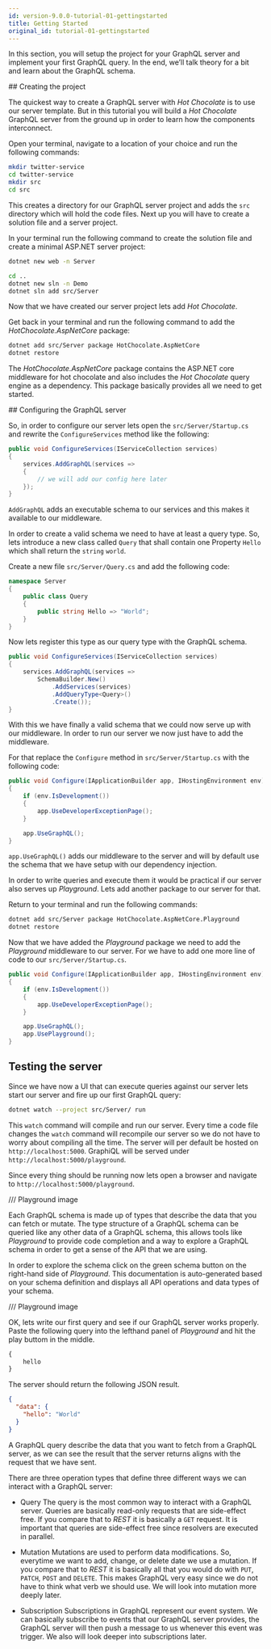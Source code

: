 ```yaml
---
id: version-9.0.0-tutorial-01-gettingstarted
title: Getting Started
original_id: tutorial-01-gettingstarted
---
```


In this section, you will setup the project for your GraphQL server and implement your first GraphQL query. In the end, we’ll talk theory for a bit and learn about the GraphQL schema.

## Creating the project

The quickest way to create a GraphQL server with _Hot Chocolate_ is to use our server template. But in this tutorial you will build a _Hot Chocolate_ GraphQL server from the ground up in order to learn how the components interconnect.

Open your terminal, navigate to a location of your choice and run the following commands:

```bash
mkdir twitter-service
cd twitter-service
mkdir src
cd src
```

This creates a directory for our GraphQL server project and adds the `src` directory which will hold the code files.
Next up you will have to create a solution file and a server project.

In your terminal run the following command to create the solution file and create a minimal ASP.NET server project:

```bash
dotnet new web -n Server

cd ..
dotnet new sln -n Demo
dotnet sln add src/Server
```

Now that we have created our server project lets add _Hot Chocolate_.

Get back in your terminal and run the following command to add the _HotChocolate.AspNetCore_ package:

```bash
dotnet add src/Server package HotChocolate.AspNetCore
dotnet restore
```

The _HotChocolate.AspNetCore_ package contains the ASP.NET core middleware for hot chocolate and also includes the _Hot Chocolate_ query engine as a dependency. This package basically provides all we need to get started.

## Configuring the GraphQL server

So, in order to configure our server lets open the `src/Server/Startup.cs` and rewrite the `ConfigureServices` method like the following:

```csharp
public void ConfigureServices(IServiceCollection services)
{
    services.AddGraphQL(services =>
    {
        // we will add our config here later
    });
}
```

`AddGraphQL` adds an executable schema to our services and this makes it available to our middleware.

In order to create a valid schema we need to have at least a query type. So, lets introduce a new class called `Query` that shall contain one Property `Hello` which shall return the `string` `world`.

Create a new file `src/Server/Query.cs` and add the following code:

```csharp
namespace Server
{
    public class Query
    {
        public string Hello => "World";
    }
}
```

Now lets register this type as our query type with the GraphQL schema.

```csharp
public void ConfigureServices(IServiceCollection services)
{
    services.AddGraphQL(services =>
        SchemaBuilder.New()
            .AddServices(services)
            .AddQueryType<Query>()
            .Create());
}
```

With this we have finally a valid schema that we could now serve up with our middleware. In order to run our server we now just have to add the middleware.

For that replace the `Configure` method in `src/Server/Startup.cs` with the following code:

```csharp
public void Configure(IApplicationBuilder app, IHostingEnvironment env)
{
    if (env.IsDevelopment())
    {
        app.UseDeveloperExceptionPage();
    }

    app.UseGraphQL();
}
```

`app.UseGraphQL()` adds our middleware to the server and will by default use the schema that we have setup with our dependency injection.

In order to write queries and execute them it would be practical if our server also serves up _Playground_. Lets add another package to our server for that.

Return to your terminal and run the following commands:

```bash
dotnet add src/Server package HotChocolate.AspNetCore.Playground
dotnet restore
```

Now that we have added the _Playground_ package we need to add the _Playground_ middleware to our server. For we have to add one more line of code to our `src/Server/Startup.cs`.

```csharp
public void Configure(IApplicationBuilder app, IHostingEnvironment env)
{
    if (env.IsDevelopment())
    {
        app.UseDeveloperExceptionPage();
    }

    app.UseGraphQL();
    app.UsePlayground();
}
```

## Testing the server

Since we have now a UI that can execute queries against our server lets start our server and fire up our first GraphQL query:

```bash
dotnet watch --project src/Server/ run
```

This `watch` command will compile and run our server. Every time a code file changes the `watch` command will recompile our server so we do not have to worry about compiling all the time. The server will per default be hosted on `http://localhost:5000`. GraphiQL will be served under `http://localhost:5000/playground`.

Since every thing should be running now lets open a browser and navigate to `http://localhost:5000/playground`.

/// Playground image

Each GraphQL schema is made up of types that describe the data that you can fetch or mutate. The type structure of a GraphQL schema can be queried like any other data of a GraphQL schema, this allows tools like _Playground_ to provide code completion and a way to explore a GraphQL schema in order to get a sense of the API that we are using.

In order to explore the schema click on the green schema button on the right-hand side of _Playground_. This documentation is auto-generated based on your schema definition and displays all API operations and data types of your schema.

/// Playground image

OK, lets write our first query and see if our GraphQL server works properly. Paste the following query into the lefthand panel of _Playground_ and hit the play buttom in the middle.

```GraphQL
{
    hello
}
```

The server should return the following JSON result.

```json
{
  "data": {
    "hello": "World"
  }
}
```

A GraphQL query describe the data that you want to fetch from a GraphQL server, as we can see the result that the server returns aligns with the request that we have sent.

There are three operation types that define three different ways we can interact with a GraphQL server:

- Query
  The query is the most common way to interact with a GraphQL server. Queries are basically read-only requests that are side-effect free. If you compare that to _REST_ it is basically a `GET` request. It is important that queries are side-effect free since resolvers are executed in parallel.

- Mutation
  Mutations are used to perform data modifications. So, everytime we want to add, change, or delete date we use a mutation. If you compare that to _REST_ it is basically all that you would do with `PUT`, `PATCH`, `POST` and `DELETE`. This makes GraphQL very easy since we do not have to think what verb we should use. We will look into mutation more deeply later.

- Subscription
  Subscriptions in GraphQL represent our event system. We can basically subscribe to events that our GraphQL server provides, the GraphQL server will then push a message to us whenever this event was trigger. We also will look deeper into subscriptions later.



